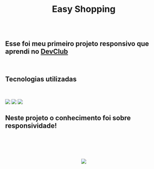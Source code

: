 <h1 align="center">Easy Shopping</h1>
<br>
<br>


<h2>Esse foi meu primeiro projeto responsivo que aprendi no <a href="https://rodolfomori.com.br/devclub">DevClub</a></h2>
<br>

<h2>Tecnologias utilizadas</h2>
<br>
<br>

<img src="https://img.shields.io/badge/HTML5-E34F26?style=for-the-badge&logo=html5&logoColor=white"/>
<img src="https://img.shields.io/badge/CSS3-1572B6?style=for-the-badge&logo=css3&logoColor=white"/>



<img src="https://github.com/cristorodrigo/easy-shopping/blob/master/assets/Desktop.png?raw=true"/>
<br>
<h2>Neste projeto o conhecimento foi sobre responsividade!<h2/>
  <br>
  <h1 align="center">
  <img src="https://github.com/cristorodrigo/easy-shopping/blob/master/assets/Mobile.png?raw=true"/>
   </h1>
